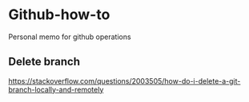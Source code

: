 # Github-how-to
Personal memo for github operations


## Delete branch
https://stackoverflow.com/questions/2003505/how-do-i-delete-a-git-branch-locally-and-remotely

